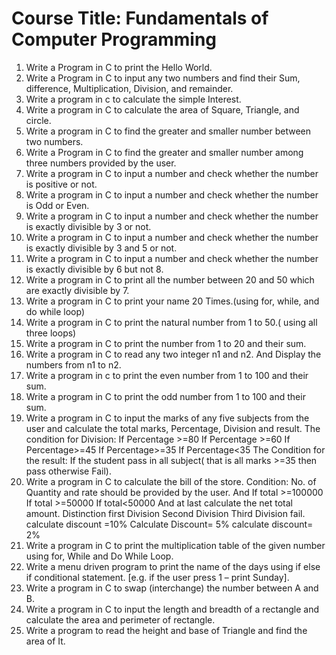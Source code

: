 Course Title: Fundamentals of Computer Programming
========================================================
1. Write a Program in C to print the Hello World.
2. Write a Program in C to input any two numbers and find their Sum, difference, Multiplication, Division, and
remainder.
3. Write a program in c to calculate the simple Interest.
4. Write a program in C to calculate the area of Square, Triangle, and circle.
5. Write a program in C to find the greater and smaller number between two numbers.
6. Write a Program in C to find the greater and smaller number among three numbers provided by the user.
7. Write a program in C to input a number and check whether the number is positive or not.
8. Write a program in C to input a number and check whether the number is Odd or Even.
9. Write a program in C to input a number and check whether the number is exactly divisible by 3 or not.
10. Write a program in C to input a number and check whether the number is exactly divisible by 3 and 5 or not.
11. Write a program in C to input a number and check whether the number is exactly divisible by 6 but not 8.
12. Write a program in C to print all the number between 20 and 50 which are exactly divisible by 7.
13. Write a program in C to print your name 20 Times.(using for, while, and do while loop)
14. Write a program in C to print the natural number from 1 to 50.( using all three loops)
15. Write a program in C to print the number from 1 to 20 and their sum.
16. Write a program in C to read any two integer n1 and n2. And Display the numbers from n1 to n2.
17. Write a program in c to print the even number from 1 to 100 and their sum.
18. Write a program in C to print the odd number from 1 to 100 and their sum.
19. Write a program in C to input the marks of any five subjects from the user and calculate the total marks,
Percentage, Division and result. The condition for Division:
If Percentage >=80
If Percentage >=60
If Percentage>=45
If Percentage>=35
If Percentage<35
The Condition for the result:
If the student pass in all subject( that is all marks >=35 then pass otherwise Fail).
20. Write a program in C to calculate the bill of the store. Condition:
No. of Quantity and rate should be provided by the user. And
If total >=100000
If total >=50000
If total<50000
And at last calculate the net total amount.
Distinction
first Division Second Division Third Division fail.
calculate discount =10% Calculate Discount= 5% calculate discount= 2%
21. Write a program in C to print the multiplication table of the given number using for, While and Do While Loop.
22. Write a menu driven program to print the name of the days using if else if conditional statement. [e.g. if the user press 1 – print Sunday].
23. Write a program in C to swap (interchange) the number between A and B.
24. Write a program in C to input the length and breadth of a rectangle and calculate the area and perimeter of
rectangle.
25. Write a program to read the height and base of Triangle and find the area of It.